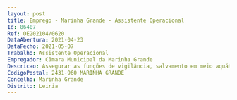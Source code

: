 ```yaml
--- 
layout: post
title: Emprego - Marinha Grande - Assistente Operacional
Id: 86407
Ref: OE202104/0620
DataAbertura: 2021-04-23
DataFecho: 2021-05-07
Trabalho: Assistente Operacional
Empregador: Câmara Municipal da Marinha Grande
Descricao: Assegurar as funções de vigilância, salvamento em meio aquático, socorro a náufragos e assistência aos banhistas das praias do Concelho da Marinha Grande 
CodigoPostal: 2431-960 MARINHA GRANDE
Concelho: Marinha Grande
Distrito: Leiria
--- 
```

